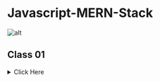 # Javascript-MERN-Stack
![alt](https://laravel.com/img/logotype.min.svg)

## Class 01

<details>
<summary>Click Here</summary>

### What is javaScript

- Popular web Programming Language 

- Scripting language 

- Lightweight 

- Cross-platform 

- Object-oriented syntax 

- Run-on browser 

### History 
In September 1995, a Netscape programmer named Brandan Eich developed a new scripting language in just 10 days. It was originally named Mocha, but quickly became known as LiveScript and, later, JavaScript. 
![alt](https://lh5.googleusercontent.com/8bjspmEHE5jFjMl3q2-DhFYO-TZS-IzDA1PPEBnvwbhKvkfRmbBIIP8U9Em3I9LT6onAH9iLKd3nZa00nM_SCRBQsaslJ7rQN-UCJ2rEm-b95kBdXZIL71UYtV3b-7O3y30ctyDl)

### Before javaScript  

- HTML 5

- CSS 3

- jQuery 

- Bootstrap 5 

- Github 
### IDE  

- VS code 

- PHPStorm 

- Sublime 

- Atom 
### Extension for VS Code 

- Auto Close Tag

- Auto Rename Tag

- Beautify

- HTML CSS Support

- HTML Snippets

- Intellisense for CSS class names in HTML

- Live Server

- Auto-Save on Window Change

- Lorem ipsum

- Live Sass Compiler(If you need)

- Path Intellisense

- PHP Intellisense

- Laravel Extra Intellisense(At this moment, no need)

- Prettier-Code formatter

- Vscode-icons/ Material Icon Theme

- Bracket Pair Colorize

- ESLint( For JS)

- JavaScript(ES6) code snippets

### Dev fonts Download 
[Dev Fonts Download Link](https://drive.google.com/file/d/1Nq_WhC34hg5xJt949gCtQGmbPGEcMxSt/view?fbclid=IwAR2ZCDy6W5AeEwmb7vR5ezHfDi3OX-RFqSJbntRJ5HoWv-WNAxkzLzEV8Bw)
 
### Environment Setup 

- Install VS Code and configure 

- Install Node JS 

- Install git 
### Start 

- Script Tag

- Internal 

- External 

- Inline   
### Dev Tools 

- Console log 

- Use of console 
### Basic Function 

- Alert 

- Confirm 

- Prompt  
### Statement & rules  

- In a programming language,  instructions ( lines of code  ) are called statements. 
- put a semicolon after a complete statement 
- also, you can avoid semicolon  
- two or more words are joined by using concatenation ( + ) 
</details> 
